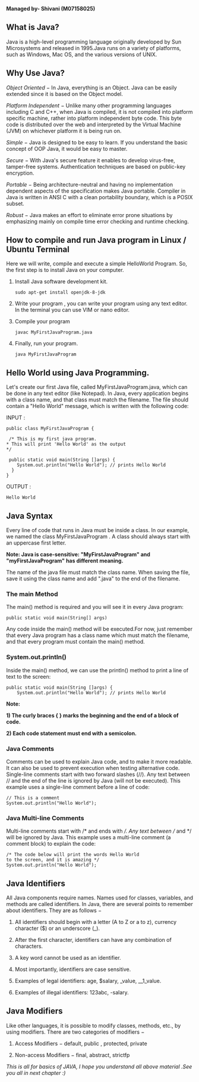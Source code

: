 **Managed by- Shivani (M07158025)**

## What is Java?
Java is a high-level programming language originally developed by Sun Microsystems and released in 1995.Java runs on a variety of platforms, such as Windows, Mac OS, and the various versions of UNIX. 


## Why Use Java?

*Object Oriented* − In Java, everything is an Object. Java can be easily extended since it is based on the Object model.

*Platform Independent* − Unlike many other programming languages including C and C++, when Java is compiled, it is not compiled into platform specific machine, rather into platform independent byte code. This byte code is distributed over the web and interpreted by the Virtual Machine (JVM) on whichever platform it is being run on.

*Simple* − Java is designed to be easy to learn. If you understand the basic concept of OOP Java, it would be easy to master.

*Secure* − With Java's secure feature it enables to develop virus-free, tamper-free systems. Authentication techniques are based on public-key encryption.

*Portable* − Being architecture-neutral and having no implementation dependent aspects of the specification makes Java portable. Compiler in Java is written in ANSI C with a clean portability boundary, which is a POSIX subset.

*Robust* − Java makes an effort to eliminate error prone situations by emphasizing mainly on compile time error checking and runtime checking.

## How to compile and run Java program in Linux / Ubuntu Terminal 
Here we will write, compile and execute a simple HelloWorld Program.
So, the first step is to install Java on your computer.

1. Install Java software development kit.

       sudo apt-get install openjdk-8-jdk
       
2. Write your program , you can write your program using any text editor. In the terminal you can use VIM or nano editor.

3. Compile your program 
    
       javac MyFirstJavaProgram.java
       
4. Finally, run your program.

       java MyFirstJavaProgram
     

## Hello World using Java Programming.

Let's create our first Java file, called MyFirstJavaProgram.java, which can be done in any text editor (like Notepad).
In Java, every application begins with a class name, and that class must match the filename.
The file should contain a "Hello World" message, which is written with the following code:

INPUT :

    public class MyFirstJavaProgram {

     /* This is my first java program.
    * This will print 'Hello World' as the output
    */

     public static void main(String []args) {
        System.out.println("Hello World"); // prints Hello World
      }
    }


OUTPUT :
 
    Hello World
  
  
## Java Syntax  
Every line of code that runs in Java must be inside a class. In our example, we named the class MyFirstJavaProgram . A class should always start with an uppercase first letter.

**Note: Java is case-sensitive: "MyFirstJavaProgram" and "myFirstJavaProgram" has different meaning.**

The name of the java file must match the class name. When saving the file, save it using the class name and add ".java" to the end of the filename. 

### The main Method
The main() method is required and you will see it in every Java program:

    public static void main(String[] args)
    
Any code inside the main() method will be executed.For now, just remember that every Java program has a class name which must match the filename, and that every program must contain the main() method.

### System.out.println()
Inside the main() method, we can use the println() method to print a line of text to the screen:

    public static void main(String []args) {
        System.out.println("Hello World"); // prints Hello World



**Note:**

**1) The curly braces { } marks the beginning and the end of a block of code.**

**2) Each code statement must end with a semicolon.**

### Java Comments
Comments can be used to explain Java code, and to make it more readable. It can also be used to prevent execution when testing alternative code.
Single-line comments start with two forward slashes (//).
Any text between // and the end of the line is ignored by Java (will not be executed).
This example uses a single-line comment before a line of code:

    // This is a comment
    System.out.println("Hello World");
    
 ### Java Multi-line Comments
Multi-line comments start with /* and ends with */.
Any text between /* and */ will be ignored by Java.
This example uses a multi-line comment (a comment block) to explain the code:

    /* The code below will print the words Hello World
    to the screen, and it is amazing */
    System.out.println("Hello World");
 
 ## Java Identifiers
 
 All Java components require names. Names used for classes, variables, and methods are called identifiers.
 In Java, there are several points to remember about identifiers. They are as follows −
1) All identifiers should begin with a letter (A to Z or a to z), currency character ($) or an underscore (_).

2) After the first character, identifiers can have any combination of characters.

3) A key word cannot be used as an identifier.

4) Most importantly, identifiers are case sensitive.

5) Examples of legal identifiers: age, $salary, _value, __1_value.

6) Examples of illegal identifiers: 123abc, -salary.
 
 ## Java Modifiers
 
Like other languages, it is possible to modify classes, methods, etc., by using modifiers. There are two categories of modifiers −

1) Access Modifiers − default, public , protected, private

2) Non-access Modifiers − final, abstract, strictfp 

 
 *This is all for basics of JAVA, I hope you understand all above material .See you all in next chapter :)*
    
